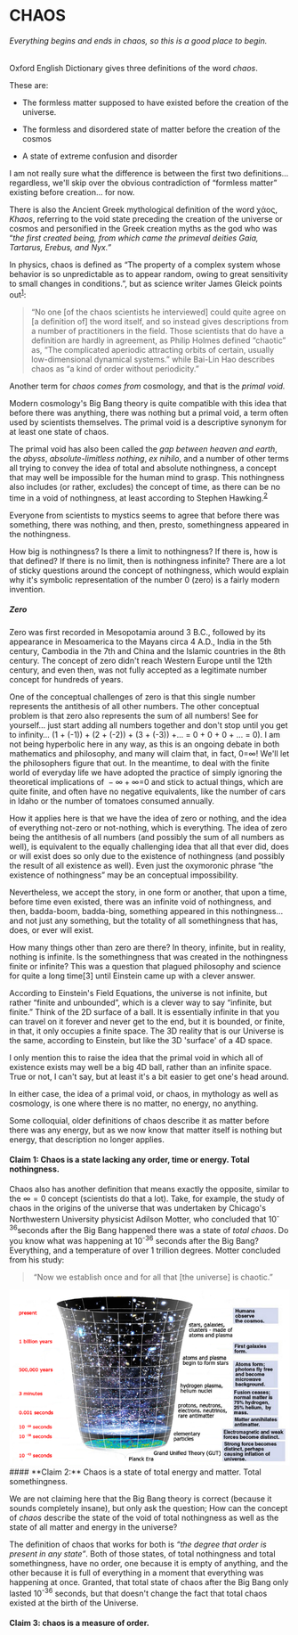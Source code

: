 CHAOS
=====

###### Everything begins and ends in chaos, so this is a good place to begin.

Oxford English Dictionary gives three definitions of the word *chaos*.

These are:

-   The formless matter supposed to have existed before the creation of the universe.

-   The formless and disordered state of matter before the creation of the cosmos

-   A state of extreme confusion and disorder

I am not really sure what the difference is between the first two definitions… regardless, we'll skip over the obvious contradiction of “formless matter” existing before creation… for now.

There is also the Ancient Greek mythological definition of the word χάος, *Khaos*, referring to the void state preceding the creation of the universe or cosmos and personified in the Greek creation myths as the god who was “*the first created being, from which came the primeval deities Gaia, Tartarus, Erebus, and Nyx.”*

In physics, chaos is defined as “The property of a complex system whose behavior is so unpredictable as to appear random, owing to great sensitivity to small changes in conditions.”, but as science writer James Gleick points out<sup>[1](#ref_001)</sup>:

> “No one \[of the chaos scientists he interviewed\] could quite agree on \[a definition of\] the word itself, and so instead gives descriptions from a number of practitioners in the field. Those scientists that do have a definition are hardly in agreement, as Philip Holmes defined “chaotic” as, “The complicated aperiodic attracting orbits of certain, usually low-dimensional dynamical systems.” while Bai-Lin Hao describes chaos as “a kind of order without periodicity.”

Another term for *chaos comes from* cosmology, and that is the *primal void.*

Modern cosmology's Big Bang theory is quite compatible with this idea that before there was anything, there was nothing but a primal void, a term often used by scientists themselves. The primal void is a descriptive synonym for at least one state of chaos.

The primal void has also been called the *gap between heaven and earth*, the *abyss*, *absolute-limitless nothing*, *ex nihilo*, and a number of other terms all trying to convey the idea of total and absolute nothingness, a concept that may well be impossible for the human mind to grasp. This nothingness also includes (or rather, excludes) the concept of time, as there can be no time in a void of nothingness, at least according to Stephen Hawking.<sup>[2](#ref_002)</sup>

Everyone from scientists to mystics seems to agree that before there was something, there was nothing, and then, presto, somethingness appeared in the nothingness.

How big is nothingness? Is there a limit to nothingness? If there is, how is that defined? If there is no limit, then is nothingness infinite? There are a lot of sticky questions around the concept of nothingness, which would explain why it's symbolic representation of the number 0 (zero) is a fairly modern invention.

##### Zero

Zero was first recorded in Mesopotamia around 3 B.C., followed by its appearance in Mesoamerica to the Mayans circa 4 A.D., India in the 5th century, Cambodia in the 7th and China and the Islamic countries in the 8th century. The concept of zero didn't reach Western Europe until the 12th century, and even then, was not fully accepted as a legitimate number concept for hundreds of years.

One of the conceptual challenges of zero is that this single number represents the antithesis of all other numbers. The other conceptual problem is that zero also represents the sum of all numbers! See for yourself… just start adding all numbers together and don't stop until you get to infinity… (1 + (-1)) + (2 + (-2)) + (3 + (-3)) +... = 0 + 0 + 0 + ... = 0). I am not being hyperbolic here in any way, as this is an ongoing debate in both mathematics and philosophy, and many will claim that, in fact, 0=∞! We'll let the philosophers figure that out. In the meantime, to deal with the finite world of everyday life we have adopted the practice of simply ignoring the theoretical implications of  − ∞ + ∞=0 and stick to actual things, which are quite finite, and often have no negative equivalents, like the number of cars in Idaho or the number of tomatoes consumed annually.

How it applies here is that we have the idea of zero or nothing, and the idea of everything not-zero or not-nothing, which is everything. The idea of zero being the antithesis of all numbers (and possibly the sum of all numbers as well), is equivalent to the equally challenging idea that all that ever did, does or will exist does so only due to the existence of nothingness (and possibly the result of all existence as well). Even just the oxymoronic phrase “the existence of nothingness” may be an conceptual impossibility.

Nevertheless, we accept the story, in one form or another, that upon a time, before time even existed, there was an infinite void of nothingness, and then, badda-boom, badda-bing, something appeared in this nothingness… and not just any something, but the totality of all somethingness that has, does, or ever will exist.

How many things other than zero are there? In theory, infinite, but in reality, nothing is infinite. Is the somethingness that was created in the nothingness finite or infinite? This was a question that plagued philosophy and science for quite a long time[3] until Einstein came up with a clever answer.

According to Einstein's Field Equations, the universe is not infinite, but rather “finite and unbounded”, which is a clever way to say “infinite, but finite.” Think of the 2D surface of a ball. It is essentially infinite in that you can travel on it forever and never get to the end, but it is bounded, or finite, in that, it only occupies a finite space. The 3D reality that is our Universe is the same, according to Einstein, but like the 3D 'surface' of a 4D space.

I only mention this to raise the idea that the primal void in which all of existence exists may well be a big 4D ball, rather than an infinite space. True or not, I can't say, but at least it's a bit easier to get one's head around.

In either case, the idea of a primal void, or chaos, in mythology as well as cosmology, is one where there is no matter, no energy, no anything.

Some colloquial, older definitions of chaos describe it as matter before there was any energy, but as we now know that matter itself is nothing but energy, that description no longer applies.

#### Claim 1: Chaos is a state lacking any order, time or energy. Total nothingness. 

Chaos also has another definition that means exactly the opposite, similar to the ∞ = 0 concept (scientists do that a lot). Take, for example, the study of chaos in the origins of the universe that was undertaken by Chicago's Northwestern University physicist Adilson Motter, who concluded that 10<sup>-36</sup>seconds after the Big Bang happened there was a state of *total chaos*. Do you know what was happening at 10<sup>-36</sup> seconds after the Big Bang? Everything, and a temperature of over 1 trillion degrees. Motter concluded from his study:

>  “Now we establish once and for all that \[the universe\] is chaotic.”

<center><img style="text-align:center" src="./media/001-bigbang.png" /></center>
#### **Claim 2:** Chaos is a state of total energy and matter. Total somethingness. 

We are not claiming here that the Big Bang theory is correct (because it sounds completely insane), but only ask the question; How can the concept of *chaos* describe the state of the void of total nothingness as well as the state of all matter and energy in the universe?

The definition of chaos that works for both is *“the degree that order is present in any state”*. Both of those states, of total nothingness and total somethingness, have no order, one because it is empty of anything, and the other because it is full of everything in a moment that everything was happening at once. Granted, that total state of chaos after the Big Bang only lasted 10<sup>-36</sup> seconds, but that doesn't change the fact that total chaos existed at the birth of the Universe.

#### **Claim 3:** chaos is a measure of order. 

